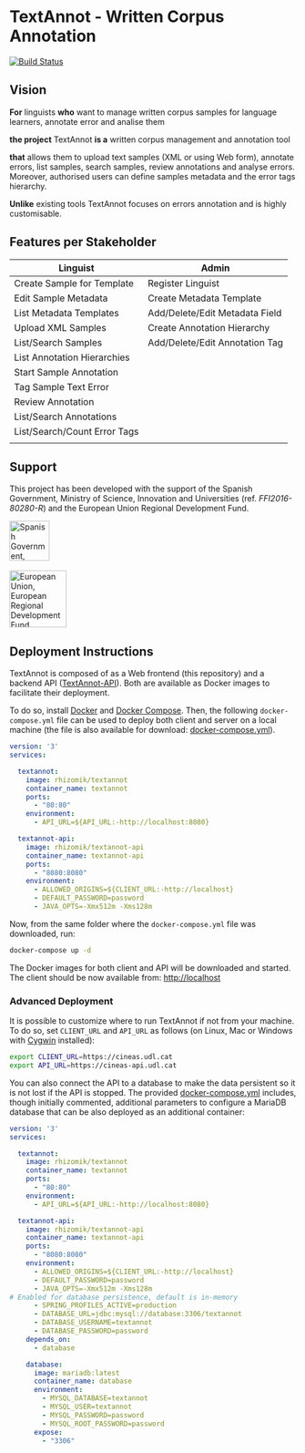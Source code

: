 # TextAnnot - Written Corpus Annotation

[![Build Status](https://travis-ci.org/rhizomik/TextAnnot.svg?branch=master)](https://travis-ci.org/rhizomik/TextAnnot/branches) 

## Vision

**For** linguists **who** want to manage written corpus samples for language learners, annotate error and analise them

**the project** TextAnnot **is a** written corpus management and annotation tool

**that** allows them to upload text samples (XML or using Web form), annotate errors, list samples, search samples, review annotations and analyse errors.
Moreover, authorised users can define samples metadata and the error tags hierarchy.

**Unlike** existing tools TextAnnot focuses on errors annotation and is highly customisable.

## Features per Stakeholder

| Linguist                      | Admin                           |
| ------------------------------| --------------------------------|
| Create Sample for Template    | Register Linguist               |
| Edit Sample Metadata          | Create Metadata Template        |
| List Metadata Templates       | Add/Delete/Edit Metadata Field  |
| Upload XML Samples            | Create Annotation Hierarchy     |
| List/Search Samples           | Add/Delete/Edit Annotation Tag  |
| List Annotation Hierarchies   |                                 |
| Start Sample Annotation       |                                 |
| Tag Sample Text Error         |                                 |
| Review Annotation             |                                 |
| List/Search Annotations       |                                 |
| List/Search/Count Error Tags  |                                 |
|                               |                                 |

## Support

This project has been developed with the support of the Spanish Government,  Ministry of Science, Innovation and Universities (ref. *FFI2016-80280-R*) and the European Union Regional Development Fund.

<img src="http://www.ciencia.gob.es/stfls/MICINN/AEI/ficheros/Imagen_Institucional/MCIU_Gob_Web_AEI.jpg" height="70px" alt="Spanish Government, Ministry of Science, Innovation and Universities"/>
<br/><br/>
<img src="http://ec.europa.eu/regional_policy/sources/graph/panneaux/logo_erdf.png" height="100px" alt="European Union, European Regional Development Fund"/>

## Deployment Instructions

TextAnnot is composed of as a Web frontend (this repository) and a backend API ([TextAnnot-API](https://github.com/rhizomik/TextAnnot-API)). Both are available as Docker images to facilitate their deployment.

To do so, install [Docker](https://docs.docker.com/install/) and [Docker Compose](https://docs.docker.com/compose/install/). Then, the following `docker-compose.yml` file can be used to deploy both client and server on a local machine (the file is also available for download: [docker-compose.yml](https://raw.githubusercontent.com/rhizomik/TextAnnot/master/docker-compose.yml)).

```yaml
version: '3'
services:

  textannot:
    image: rhizomik/textannot
    container_name: textannot
    ports:
      - "80:80"
    environment:
      - API_URL=${API_URL:-http://localhost:8080}

  textannot-api:
    image: rhizomik/textannot-api
    container_name: textannot-api
    ports:
      - "8080:8080"
    environment:
      - ALLOWED_ORIGINS=${CLIENT_URL:-http://localhost}
      - DEFAULT_PASSWORD=password
      - JAVA_OPTS=-Xmx512m -Xms128m
``` 

Now, from the same folder where the `docker-compose.yml` file was downloaded, run:

```bash
docker-compose up -d
```

The Docker images for both client and API will be downloaded and started. The client should be now available from: [http://localhost](http://localhost)

### Advanced Deployment

It is possible to customize where to run TextAnnot if not from your machine. To do so, set `CLIENT_URL` and `API_URL` as follows (on Linux, Mac or Windows with [Cygwin](http://www.cygwin.com/install.html) installed):

```bash
export CLIENT_URL=https://cineas.udl.cat
export API_URL=https://cineas-api.udl.cat
```

You can also connect the API to a database to make the data persistent so it is not lost if the API is stopped. The provided [docker-compose.yml](https://raw.githubusercontent.com/rhizomik/TextAnnot/master/docker-compose.yml) includes, though initially commented, additional parameters to configure a MariaDB database that can be also deployed as an additional container:

```yaml
version: '3'
services:

  textannot:
    image: rhizomik/textannot
    container_name: textannot
    ports:
      - "80:80"
    environment:
      - API_URL=${API_URL:-http://localhost:8080}

  textannot-api:
    image: rhizomik/textannot-api
    container_name: textannot-api
    ports:
      - "8080:8080"
    environment:
      - ALLOWED_ORIGINS=${CLIENT_URL:-http://localhost}
      - DEFAULT_PASSWORD=password
      - JAVA_OPTS=-Xmx512m -Xms128m
# Enabled for database persistence, default is in-memory
      - SPRING_PROFILES_ACTIVE=production
      - DATABASE_URL=jdbc:mysql://database:3306/textannot
      - DATABASE_USERNAME=textannot
      - DATABASE_PASSWORD=password
    depends_on:
      - database

    database:
      image: mariadb:latest
      container_name: database
      environment:
        - MYSQL_DATABASE=textannot
        - MYSQL_USER=textannot
        - MYSQL_PASSWORD=password
        - MYSQL_ROOT_PASSWORD=password
      expose:
        - "3306"
```
